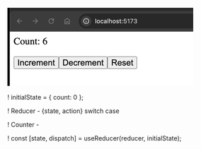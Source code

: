 ![img_1.png](img_1.png)

! initialState = { count: 0 };

! Reducer - {state, action} switch case

! Counter -  

! const [state, dispatch] = useReducer(reducer, initialState);
